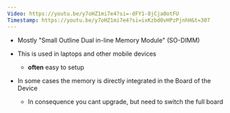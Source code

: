 ```yaml
---
Video: https://youtu.be/y7oHZ1mi7e4?si=-dFY1-8jCja0otFU
Timestamp: https://youtu.be/y7oHZ1mi7e4?si=ixKzbd0vHPzPjnhH&t=307
---
```

- Mostly "Small Outline Dual in-line Memory Module" (SO-DIMM)
- This is used in laptops and other mobile devices 
	- **often** easy to setup 

- In some cases the memory is directly integrated in the Board of the Device 
	- In consequence you cant upgrade, but need to switch the full board 
